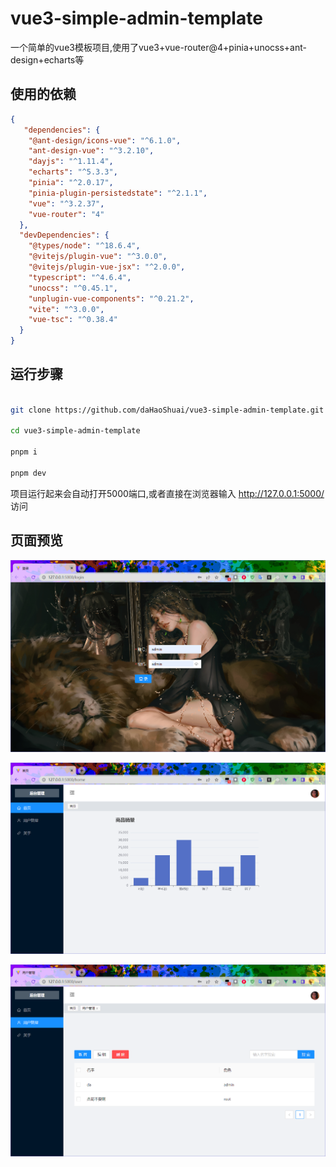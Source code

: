 # vue3-simple-admin-template

一个简单的vue3模板项目,使用了vue3+vue-router@4+pinia+unocss+ant-design+echarts等

## 使用的依赖
```json
{
   "dependencies": {
    "@ant-design/icons-vue": "^6.1.0",
    "ant-design-vue": "^3.2.10",
    "dayjs": "^1.11.4",
    "echarts": "^5.3.3",
    "pinia": "^2.0.17",
    "pinia-plugin-persistedstate": "^2.1.1",
    "vue": "^3.2.37",
    "vue-router": "4"
  },
  "devDependencies": {
    "@types/node": "^18.6.4",
    "@vitejs/plugin-vue": "^3.0.0",
    "@vitejs/plugin-vue-jsx": "^2.0.0",
    "typescript": "^4.6.4",
    "unocss": "^0.45.1",
    "unplugin-vue-components": "^0.21.2",
    "vite": "^3.0.0",
    "vue-tsc": "^0.38.4"
  }
}
```

## 运行步骤
```sh

git clone https://github.com/daHaoShuai/vue3-simple-admin-template.git

cd vue3-simple-admin-template

pnpm i

pnpm dev
```
项目运行起来会自动打开5000端口,或者直接在浏览器输入 http://127.0.0.1:5000/ 访问

## 页面预览
![alt 登录页面](/imgs/one.png)

![alt 首页](/imgs/two.png)

![alt 用户管理](/imgs/three.png)
